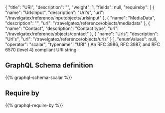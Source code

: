 {
  "title": "URI",
  "description": "",
  "weight": 1,
  "fields": null,
  "requireby": [
    {
      "name": "UrlsInput",
      "description": "Url's",
      "url": "/travelgatex/reference/inputobjects/urlsinput"
    },
    {
      "name": "MediaData",
      "description": "",
      "url": "/travelgatex/reference/objects/mediadata"
    },
    {
      "name": "Contact",
      "description": "Contact type",
      "url": "/travelgatex/reference/objects/contact"
    },
    {
      "name": "Urls",
      "description": "Url's",
      "url": "/travelgatex/reference/objects/urls"
    }
  ],
  "enumValues": null,
  "operator": "scalar",
  "typename": "URI"
}
An RFC 3986, RFC 3987, and RFC 6570 (level 4) compliant URI string.
## GraphQL Schema definition

{{% graphql-schema-scalar %}}

## Require by

{{% graphql-require-by %}}
